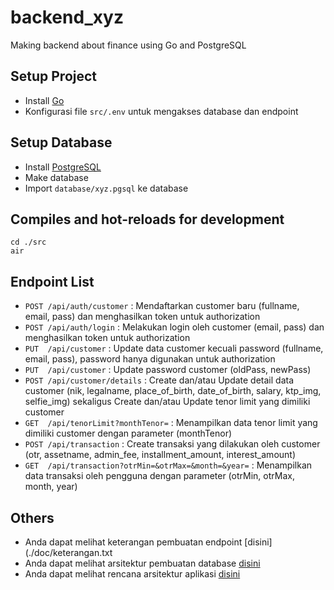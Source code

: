 # backend_xyz
Making backend about finance using Go and PostgreSQL

## Setup Project
- Install [Go](https://go.dev/doc/install)
- Konfigurasi file ```src/.env``` untuk mengakses database dan endpoint

## Setup Database
- Install [PostgreSQL](https://www.postgresql.org/download/)
- Make database
- Import ```database/xyz.pgsql``` ke database

## Compiles and hot-reloads for development
```
cd ./src
air
```

## Endpoint List
- `POST /api/auth/customer` : 
  Mendaftarkan customer baru (fullname, email, pass) dan menghasilkan token untuk authorization
- `POST /api/auth/login` : 
  Melakukan login oleh customer (email, pass) dan menghasilkan token untuk authorization
- `PUT  /api/customer` : 
  Update data customer kecuali password (fullname, email, pass), password hanya digunakan untuk authorization
- `PUT  /api/customer` : 
  Update password customer (oldPass, newPass)
- `POST /api/customer/details` : 
  Create dan/atau Update detail data customer (nik, legalname, place_of_birth, date_of_birth, salary, ktp_img, selfie_img) sekaligus Create dan/atau Update tenor limit yang dimiliki customer
- `GET  /api/tenorLimit?monthTenor=` : 
  Menampilkan data tenor limit yang dimiliki customer dengan parameter (monthTenor)
- `POST /api/transaction` : 
  Create transaksi yang dilakukan oleh customer (otr, assetname, admin_fee, installment_amount, interest_amount)
- `GET  /api/transaction?otrMin=&otrMax=&month=&year=` : 
  Menampilkan data transaksi oleh pengguna dengan parameter (otrMin, otrMax, month, year)

## Others
- Anda dapat melihat keterangan pembuatan endpoint [disini](./doc/keterangan.txt
- Anda dapat melihat arsitektur pembuatan database [disini](./doc/relasi_xyz_db.png)
- Anda dapat melihat rencana arsitektur aplikasi [disini](./doc/architectural_diagram.png)
